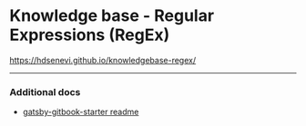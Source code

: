 # Knowledge base - Regular Expressions (RegEx)

https://hdsenevi.github.io/knowledgebase-regex/

------

### Additional docs

- [gatsby-gitbook-starter readme](docs/gatsby-gitbook-starter-readme.md)



